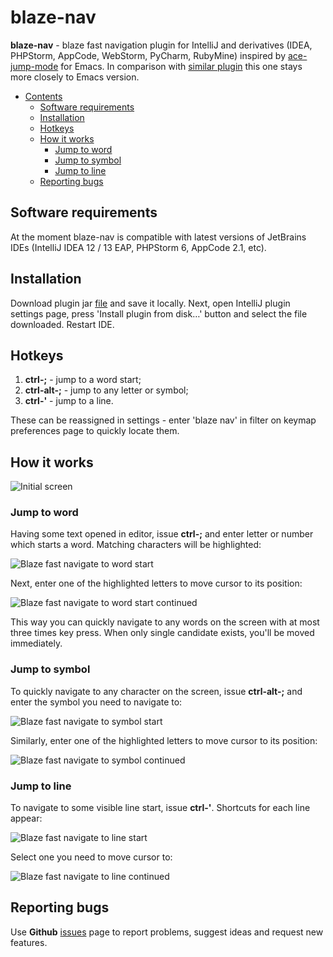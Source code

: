 blaze-nav
=============

**blaze-nav** - blaze fast navigation plugin for IntelliJ and derivatives (IDEA, PHPStorm, AppCode, WebStorm, PyCharm, RubyMine) inspired by [ace-jump-mode](https://github.com/winterTTr/ace-jump-mode) for Emacs. In comparison with [similar plugin](https://github.com/johnlindquist/AceJump) this one stays more closely to Emacs version.

- [Contents](#table-of-contents-generator)
    - [Software requirements](#software-requirements)
    - [Installation](#installation)
    - [Hotkeys](#hotkeys)
    - [How it works](#how-it-works)
        - [Jump to word](#jump-to-word)
        - [Jump to symbol](#jump-to-symbol)
        - [Jump to line](#jump-to-line)
    - [Reporting bugs](#reporting-bugs)

## Software requirements

At the moment blaze-nav is compatible with latest versions of JetBrains IDEs (IntelliJ IDEA 12 / 13 EAP, PHPStorm 6, AppCode 2.1, etc).

## Installation

Download plugin jar [file](https://github.com/Bohtvaroh/ace-jump-idea/raw/master/blaze-nav.jar) and save it locally. Next, open IntelliJ plugin settings page, press 'Install plugin from disk…' button and select the file downloaded. Restart IDE.

## Hotkeys

1. **ctrl-;** - jump to a word start;
2. **ctrl-alt-;** - jump to any letter or symbol;
3. **ctrl-'** - jump to a line.

These can be reassigned in settings - enter 'blaze nav' in filter on keymap preferences page to quickly locate them.

## How it works

![Initial screen](http://img94.imageshack.us/img94/1388/3g3u.png)

### Jump to word

Having some text opened in editor, issue **ctrl-;** and enter letter or number which starts a word. Matching characters will be highlighted:

![Blaze fast navigate to word start](http://img35.imageshack.us/img35/7694/ifaf.png)

Next, enter one of the highlighted letters to move cursor to its position:

![Blaze fast navigate to word start continued](http://img341.imageshack.us/img341/2211/r1vo.png)

This way you can quickly navigate to any words on the screen with at most three times key press. When only single candidate exists, you'll be moved immediately.

### Jump to symbol

To quickly navigate to any character on the screen, issue **ctrl-alt-;** and enter the symbol you need to navigate to:

![Blaze fast navigate to symbol start](http://img811.imageshack.us/img811/3520/aww7.png)

Similarly, enter one of the highlighted letters to move cursor to its position:

![Blaze fast navigate to symbol continued](http://img713.imageshack.us/img713/6638/mdgz.png)

### Jump to line

To navigate to some visible line start, issue **ctrl-'**. Shortcuts for each line appear:

![Blaze fast navigate to line start](http://img221.imageshack.us/img221/4341/j3a.png)

Select one you need to move cursor to:

![Blaze fast navigate to line continued](http://img543.imageshack.us/img543/2660/l1nq.png)

## Reporting bugs

Use **Github** [issues](https://github.com/Bohtvaroh/ace-jump-idea/issues) page to report problems, suggest ideas and request new features.

